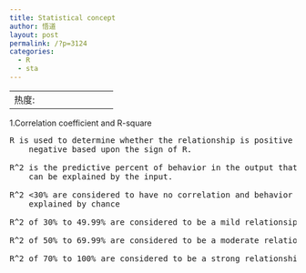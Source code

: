 ```yaml
---
title: Statistical concept
author: 悟道
layout: post
permalink: /?p=3124
categories:
  - R
  - sta
---
```

<table>
  <tr cellpadding=0><td>
    热度:
  </td><td cellpadding=0><img src='http://210.75.224.29/wordpress/wp-content/plugins/statpresscn/images/sun.gif' width=10 height=10 border=0 /></td><td cellpadding=0><img src='http://210.75.224.29/wordpress/wp-content/plugins/statpresscn/images/sun_dark.gif' width=10 height=10 border=0 /></td><td cellpadding=0><img src='http://210.75.224.29/wordpress/wp-content/plugins/statpresscn/images/sun_dark.gif' width=10 height=10 border=0 /></td><td cellpadding=0><img src='http://210.75.224.29/wordpress/wp-content/plugins/statpresscn/images/sun_dark.gif' width=10 height=10 border=0 /></td><td cellpadding=0><img src='http://210.75.224.29/wordpress/wp-content/plugins/statpresscn/images/sun_dark.gif' width=10 height=10 border=0 /></td></tr>
</table>

1.Correlation coefficient and R-square

<pre class="brush: bash; title: ; notranslate" title="">R is used to determine whether the relationship is positive or 
    negative based upon the sign of R.

R^2 is the predictive percent of behavior in the output that 
    can be explained by the input.

R^2 &lt;30% are considered to have no correlation and behavior is 
    explained by chance

R^2 of 30% to 49.99% are considered to be a mild relationsip

R^2 of 50% to 69.99% are considered to be a moderate relationship

R^2 of 70% to 100% are considered to be a strong relationship
</pre>